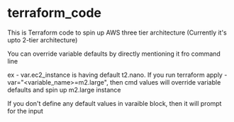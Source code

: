 # terraform_code
This is Terraform code to spin up AWS three tier architecture (Currently it's upto 2-tier architecture)

You can override variable defaults by directly mentioning it fro command line

ex - var.ec2_instance is having default t2.nano. If you run terraform apply -var="<variable_name>=m2.large", then cmd values will override variable defaults and spin up m2.large instance

If you don't define any default values in varaible block, then it will prompt for the input
